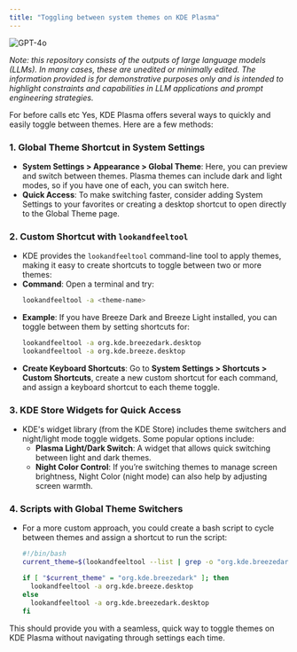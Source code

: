 ```yaml
---
title: "Toggling between system themes on KDE Plasma"
---
```

![GPT-4o](https://img.shields.io/badge/GPT--4o-3333FF?style=for-the-badge&logo=openai&logoColor=white)



*Note: this repository consists of the outputs of large language models (LLMs). In many cases, these are unedited or minimally edited. The information provided is for demonstrative purposes only and is intended to highlight constraints and capabilities in LLM applications and prompt engineering strategies.*


For before calls etc
Yes, KDE Plasma offers several ways to quickly and easily toggle between themes. Here are a few methods:

### 1. **Global Theme Shortcut in System Settings**
   - **System Settings > Appearance > Global Theme**: Here, you can preview and switch between themes. Plasma themes can include dark and light modes, so if you have one of each, you can switch here.
   - **Quick Access**: To make switching faster, consider adding System Settings to your favorites or creating a desktop shortcut to open directly to the Global Theme page.

### 2. **Custom Shortcut with `lookandfeeltool`**
   - KDE provides the `lookandfeeltool` command-line tool to apply themes, making it easy to create shortcuts to toggle between two or more themes:
   - **Command**: Open a terminal and try:
     ```bash
     lookandfeeltool -a <theme-name>
     ```
   - **Example**: If you have Breeze Dark and Breeze Light installed, you can toggle between them by setting shortcuts for:
     ```bash
     lookandfeeltool -a org.kde.breezedark.desktop
     lookandfeeltool -a org.kde.breeze.desktop
     ```
   - **Create Keyboard Shortcuts**: Go to **System Settings > Shortcuts > Custom Shortcuts**, create a new custom shortcut for each command, and assign a keyboard shortcut to each theme toggle.

### 3. **KDE Store Widgets for Quick Access**
   - KDE's widget library (from the KDE Store) includes theme switchers and night/light mode toggle widgets. Some popular options include:
     - **Plasma Light/Dark Switch**: A widget that allows quick switching between light and dark themes.
     - **Night Color Control**: If you’re switching themes to manage screen brightness, Night Color (night mode) can also help by adjusting screen warmth.

### 4. **Scripts with Global Theme Switchers**
   - For a more custom approach, you could create a bash script to cycle between themes and assign a shortcut to run the script:
     ```bash
     #!/bin/bash
     current_theme=$(lookandfeeltool --list | grep -o "org.kde.breezedark\|org.kde.breeze")

     if [ "$current_theme" = "org.kde.breezedark" ]; then
       lookandfeeltool -a org.kde.breeze.desktop
     else
       lookandfeeltool -a org.kde.breezedark.desktop
     fi
     ```

This should provide you with a seamless, quick way to toggle themes on KDE Plasma without navigating through settings each time.